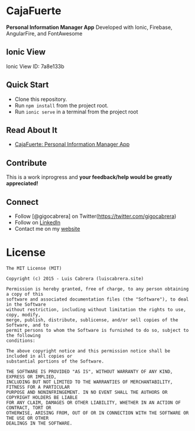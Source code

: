 
# CajaFuerte

 **Personal Information Manager App** Developed with Ionic, Firebase, AngularFire, and FontAwesome

## Ionic View

Ionic View ID: 7a8e133b

## Quick Start

- Clone this repository.
- Run `npm install` from the project root.
- Run `ionic serve` in a terminal from the project root

## Read About It

 - [CajaFuerte: Personal Information Manager App](https://luiscabrera.site/tech/2017/01/23/CajaFuerte-password-manager.html)


## Contribute

This is a work inprogress and **your feedback/help would be greatly appreciated!**


## Connect

- Follow [@gigocabrera] on Twitter(https://twitter.com/gigocabrera)
- Follow on [LinkedIn](https://www.linkedin.com/in/luiscabrerame)
- Contact me on my [website](http://luiscabrera.site)


# License

    The MIT License (MIT)
    
    Copyright (c) 2015 - Luis Cabrera (luiscabrera.site)
    
    Permission is hereby granted, free of charge, to any person obtaining a copy of this 
	software and associated documentation files (the "Software"), to deal in the Software 
	without restriction, including without limitation the rights to use, copy, modify, 
	merge, publish, distribute, sublicense, and/or sell copies of the Software, and to 
	permit persons to whom the Software is furnished to do so, subject to the following 
	conditions:
    
    The above copyright notice and this permission notice shall be included in all copies or 
	substantial portions of the Software.
    
    THE SOFTWARE IS PROVIDED "AS IS", WITHOUT WARRANTY OF ANY KIND, EXPRESS OR IMPLIED, 
	INCLUDING BUT NOT LIMITED TO THE WARRANTIES OF MERCHANTABILITY, FITNESS FOR A PARTICULAR 
	PURPOSE AND NONINFRINGEMENT. IN NO EVENT SHALL THE AUTHORS OR COPYRIGHT HOLDERS BE LIABLE 
	FOR ANY CLAIM, DAMAGES OR OTHER LIABILITY, WHETHER IN AN ACTION OF CONTRACT, TORT OR 
	OTHERWISE, ARISING FROM, OUT OF OR IN CONNECTION WITH THE SOFTWARE OR THE USE OR OTHER 
	DEALINGS IN THE SOFTWARE.

